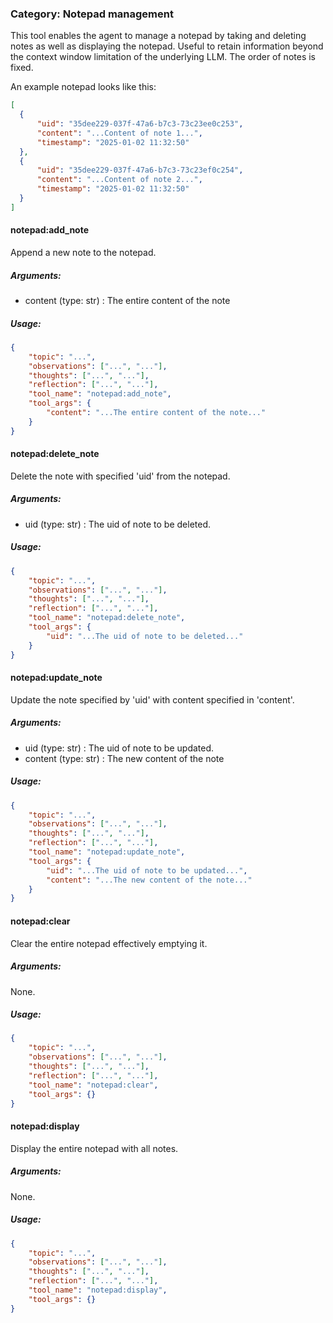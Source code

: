 ### Category: Notepad management
This tool enables the agent to manage a notepad by taking and deleting notes as well as displaying the notepad.
Useful to retain information beyond the context window limitation of the underlying LLM.
The order of notes is fixed.

An example notepad looks like this:
~~~json
[
  {
      "uid": "35dee229-037f-47a6-b7c3-73c23ee0c253",
      "content": "...Content of note 1...",
      "timestamp": "2025-01-02 11:32:50"
  },
  {
      "uid": "35dee229-037f-47a6-b7c3-73c23ef0c254",
      "content": "...Content of note 2...",
      "timestamp": "2025-01-02 11:32:50"
  }
]
~~~

#### notepad:add_note
Append a new note to the notepad.

##### Arguments:
 *  content (type: str) : The entire content of the note

##### Usage:
~~~json
{
    "topic": "...",
    "observations": ["...", "..."],
    "thoughts": ["...", "..."],
    "reflection": ["...", "..."],
    "tool_name": "notepad:add_note",
    "tool_args": {
        "content": "...The entire content of the note..."
    }
}
~~~

#### notepad:delete_note
Delete the note with specified 'uid' from the notepad.

##### Arguments:
 *  uid (type: str) : The uid of note to be deleted.

##### Usage:
~~~json
{
    "topic": "...",
    "observations": ["...", "..."],
    "thoughts": ["...", "..."],
    "reflection": ["...", "..."],
    "tool_name": "notepad:delete_note",
    "tool_args": {
        "uid": "...The uid of note to be deleted..."
    }
}
~~~

#### notepad:update_note
Update the note specified by 'uid' with content specified in 'content'.

##### Arguments:
 *  uid (type: str) : The uid of note to be updated.
 *  content (type: str) : The new content of the note

##### Usage:
~~~json
{
    "topic": "...",
    "observations": ["...", "..."],
    "thoughts": ["...", "..."],
    "reflection": ["...", "..."],
    "tool_name": "notepad:update_note",
    "tool_args": {
        "uid": "...The uid of note to be updated...",
        "content": "...The new content of the note..."
    }
}
~~~

#### notepad:clear
Clear the entire notepad effectively emptying it.

##### Arguments:
None.

##### Usage:
~~~json
{
    "topic": "...",
    "observations": ["...", "..."],
    "thoughts": ["...", "..."],
    "reflection": ["...", "..."],
    "tool_name": "notepad:clear",
    "tool_args": {}
}
~~~

#### notepad:display
Display the entire notepad with all notes.

##### Arguments:
None.

##### Usage:
~~~json
{
    "topic": "...",
    "observations": ["...", "..."],
    "thoughts": ["...", "..."],
    "reflection": ["...", "..."],
    "tool_name": "notepad:display",
    "tool_args": {}
}
~~~
